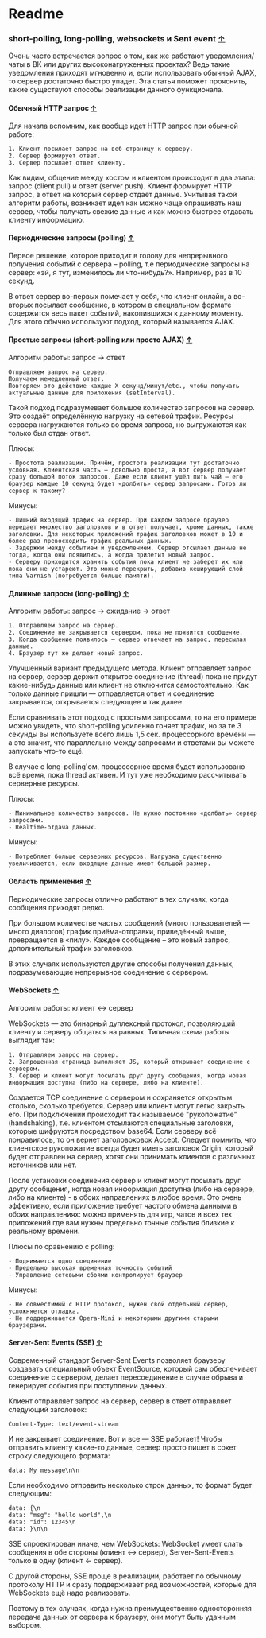 # Readme

### short-polling, long-polling, websockets и Sent event [&uarr;](#Other-tasks)

Очень часто встречается вопрос о том, как же работают уведомления/чаты в ВК или других высоконагруженных проектах?
Ведь такие уведомления приходят мгновенно и, если использовать обычный AJAX, то сервер достаточно быстро упадет.
Эта статья поможет прояснить, какие существуют способы реализации данного функционала.

#### Обычный HTTP запрос [&uarr;](#Other-tasks)
Для начала вспомним, как вообще идет HTTP запрос при обычной работе:

    1. Клиент посылает запрос на веб-страницу к серверу.
    2. Сервер формирует ответ.
    3. Сервер посылает ответ клиенту.

Как видим, общение между хостом и клиентом происходит в два этапа: запрос (client pull) и ответ (server push).
Клиент формирует HTTP запрос, в ответ на который сервер отдаёт данные. Учитывая такой алгоритм работы, возникает идея как можно
чаще опрашивать наш сервер, чтобы получать свежие данные и как можно быстрее отдавать клиенту информацию.

#### Периодические запросы (polling) [&uarr;](#Other-tasks)

Первое решение, которое приходит в голову для непрерывного получения событий с сервера – polling, т.е периодические запросы на
сервер: «эй, я тут, изменилось ли что-нибудь?». Например, раз в 10 секунд.

В ответ сервер во-первых помечает у себя, что клиент онлайн, а во-вторых посылает сообщение, в котором в специальном формате
содержится весь пакет событий, накопившихся к данному моменту. Для этого обычно используют подход, который называется AJAX.

#### Простые запросы (short-polling или просто AJAX) [&uarr;](#Other-tasks)

Алгоритм работы: запрос → ответ

    Отправляем запрос на сервер.
    Получаем немедленный ответ.
    Повторяем это действие каждые X секунд/минут/etc., чтобы получать актуальные данные для приложения (setInterval).

Такой подход подразумевает большое количество запросов на сервер. Это создаёт определённую нагрузку на сетевой трафик.
Ресурсы сервера нагружаются только во время запроса, но выгружаются как только был отдан ответ.

Плюсы:

    - Простота реализации. Причём, простота реализации тут достаточно условная. Клиентская часть – довольно проста, а вот сервер получает сразу большой поток запросов. Даже если клиент ушёл пить чай – его браузер каждые 10 секунд будет «долбить» сервер запросами. Готов ли сервер к такому?

Минусы:

    - Лишний входящий трафик на сервер. При каждом запросе браузер передает множество заголовков и в ответ получает, кроме данных, также заголовки. Для некоторых приложений трафик заголовков может в 10 и более раз превосходить трафик реальных данных.
    - Задержки между событием и уведомлением. Сервер отсылает данные не тогда, когда они появились, а когда прилетит новый запрос.
    - Серверу приходится хранить события пока клиент не заберет их или пока они не устареют. Это можно перекрыть, добавив кеширующий слой типа Varnish (потребуется больше памяти).

#### Длинные запросы (long-polling) [&uarr;](#Other-tasks)

Алгоритм работы: запрос → ожидание → ответ

    1. Отправляем запрос на сервер.
    2. Соединение не закрывается сервером, пока не появится сообщение.
    3. Когда сообщение появилось – сервер отвечает на запрос, пересылая данные.
    4. Браузер тут же делает новый запрос.

Улучшенный вариант предыдущего метода. Клиент отправляет запрос на сервер, сервер держит открытое соединение (thread) пока не
придут какие-нибудь данные или клиент не отключится самостоятельно. Как только данные пришли — отправляется ответ и соединение
закрывается, открывается следующее и так далее.

Если сравнивать этот подход с простыми запросами, то на его примере можно увидеть, что short-polling усиленно гоняет трафик,
но за те 3 секунды вы используете всего лишь 1,5 сек. процессорного времени — а это значит, что параллельно между запросами
и ответами вы можете запускать что-то ещё.

В случае с long-polling'ом, процессорное время будет использовано всё время, пока thread активен. И тут уже необходимо
рассчитывать серверные ресурсы.

Плюсы:

    - Минимальное количество запросов. Не нужно постоянно «долбать» сервер запросами.
    - Realtime-отдача данных.

Минусы:

    - Потребляет больше серверных ресурсов. Нагрузка существенно увеличивается, если входящие данные имеют большой размер.

#### Область применения [&uarr;](#Other-tasks)

Периодические запросы отлично работают в тех случаях, когда сообщения приходят редко.

При большом количестве частых сообщений (много пользователей — много диалогов) график приёма-отправки, приведённый выше,
превращается в «пилу». Каждое сообщение – это новый запрос, дополнительный трафик заголовков.

В этих случаях используются другие способы получения данных, подразумевающие непрерывное соединение с сервером.

#### WebSockets [&uarr;](#Other-tasks)

Алгоритм работы: клиент ↔ сервер

WebSockets — это бинарный дуплексный протокол, позволяющий клиенту и серверу общаться на равных. Типичная схема работы выглядит так:

    1. Отправляем запрос на сервер.
    2. Запрошенная страница выполняет JS, который открывает соединение с сервером.
    3. Сервер и клиент могут посылать друг другу сообщения, когда новая информация доступна (либо на сервере, либо на клиенте).

Создается TCP соединение с сервером и сохраняется открытым столько, сколько требуется. Сервер или клиент могут легко закрыть его.
При подключении происходит так называемое "рукопожатие" (handshaking), т.е. клиентом отсылаются специальные заголовки, которые
шифруются посредством base64. Если серверу всё понравилось, то он вернет заголовоковок Accept. Следует помнить, что клиентское
рукопожатие всегда будет иметь заголовок Origin, который будет отправлен на сервер, хотят они принимать клиентов с различных
источников или нет.

После установки соединения сервер и клиент могут посылать друг другу сообщения, когда новая информация доступна (либо на сервере,
либо на клиенте) - в обоих направлениях в любое время. Это очень эффективно, если приложение требует частого обмена данными в
обоих направлениях: можно применять для игр, чатов и всех тех приложений где вам нужны предельно точные события близкие к
реальному времени.

Плюсы по сравнению с polling:

    - Поднимается одно соединение
    - Предельно высокая временная точность событий
    - Управление сетевыми сбоями контролирует браузер

Минусы:

    - Не совместимый с HTTP протокол, нужен свой отдельный сервер, усложняется отладка.
    - Не поддерживается Opera-Mini и некоторыми другими старыми браузерами.

#### Server-Sent Events (SSE) [&uarr;](#Other-tasks)

Современный стандарт Server-Sent Events позволяет браузеру создавать специальный объект EventSource, который сам обеспечивает
соединение с сервером, делает пересоединение в случае обрыва и генерирует события при поступлении данных.

Клиент отправляет запрос на сервер, сервер в ответ отправляет следующий заголовок:

    Content-Type: text/event-stream

И не закрывает соединение. Вот и все — SSE работает! Чтобы отправить клиенту какие-то данные, сервер просто пишет в сокет
строку следующего формата:

    data: My message\n\n

Если необходимо отправить несколько строк данных, то формат будет следующим:

    data: {\n
    data: "msg": "hello world",\n
    data: "id": 12345\n
    data: }\n\n

SSE спроектирован иначе, чем WebSockets: WebSocket умеет слать сообщения в обе стороны (клиент ↔ сервер), Server-Sent-Events
только в одну (клиент ← сервер).

С другой стороны, SSE проще в реализации, работает по обычному протоколу HTTP и сразу поддерживает ряд возможностей, которые для
WebSockets ещё надо реализовать.

Поэтому в тех случаях, когда нужна преимущественно односторонняя передача данных от сервера к браузеру, они могут быть удачным
выбором.

